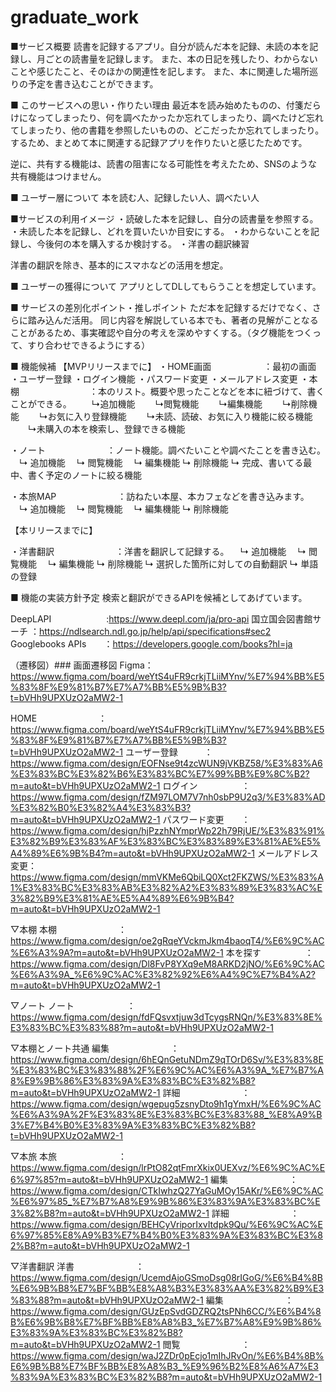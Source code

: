 # graduate_work
■サービス概要
読書を記録するアプリ。自分が読んだ本を記録、未読の本を記録し、月ごとの読書量を記録します。
また、本の日記を残したり、わからないことや感じたこと、そのほかの関連性を記します。
また、本に関連した場所巡りの予定を書き込むことができます。

■ このサービスへの思い・作りたい理由
最近本を読み始めたものの、付箋だらけになってしまったり、何を調べたかったか忘れてしまったり、調べたけど忘れてしまったり、他の書籍を参照したいものの、どこだったか忘れてしまったり。
するため、まとめて本に関連する記録アプリを作りたいと感じたためです。

逆に、共有する機能は、読書の阻害になる可能性を考えたため、SNSのような共有機能はつけません。


■ ユーザー層について
本を読む人、記録したい人、調べたい人

■サービスの利用イメージ
・読破した本を記録し、自分の読書量を参照する。
・未読した本を記録し、どれを買いたいか目安にする。
・わからないことを記録し、今後何の本を購入するか検討する。
・洋書の翻訳練習

洋書の翻訳を除き、基本的にスマホなどの活用を想定。

■ ユーザーの獲得について
アプリとしてDLしてもらうことを想定しています。

■ サービスの差別化ポイント・推しポイント
ただ本を記録するだけでなく、さらに踏み込んだ活用。
同じ内容を解説している本でも、著者の見解がことなることがあるため、事実確認や自分の考えを深めやすくする。（タグ機能をつくって、すり合わせできるようにする）

■ 機能候補
【MVPリリースまでに】
・HOME画面　　　　　　：最初の画面
・ユーザー登録
・ログイン機能
・パスワード変更
・メールアドレス変更
・本棚　　　　　　　　：本のリスト。概要や思ったことなどを本に紐づけて、書くことができる。
　　↳追加機能
　　↳閲覧機能
　　↳編集機能
　　↳削除機能
　　↳お気に入り登録機能
　　↳未読、読破、お気に入り機能に絞る機能
　　↳未購入の本を検索し、登録できる機能

・ノート　　　　　　　：ノート機能。調べたいことや調べたことを書き込む。
　↳ 追加機能
　↳ 閲覧機能
　↳ 編集機能
  ↳ 削除機能
  ↳ 完成、書いてる最中、書く予定のノートに絞る機能

・本旅MAP　　　　　　　：訪ねたい本屋、本カフェなどを書き込みます。
　↳ 追加機能
　↳ 閲覧機能
　↳ 編集機能
  ↳ 削除機能

【本リリースまでに】　

・洋書翻訳　　　　　　　：洋書を翻訳して記録する。
　↳ 追加機能
　↳ 閲覧機能
　↳ 編集機能
  ↳ 削除機能
  ↳ 選択した箇所に対しての自動翻訳
  ↳ 単語の登録　

■ 機能の実装方針予定
検索と翻訳ができるAPIを候補としてあげています。

DeepLAPI　　　　　　 :https://www.deepl.com/ja/pro-api
国立国会図書館サーチ ：https://ndlsearch.ndl.go.jp/help/api/specifications#sec2
Googlebooks APIs　　：https://developers.google.com/books?hl=ja

（遷移図）### 画面遷移図
Figma：
https://www.figma.com/board/weYtS4uFR9crkjTLiiMYnv/%E7%94%BB%E5%83%8F%E9%81%B7%E7%A7%BB%E5%9B%B3?t=bVHh9UPXUzO2aMW2-1

HOME　　　　　　　：https://www.figma.com/board/weYtS4uFR9crkjTLiiMYnv/%E7%94%BB%E5%83%8F%E9%81%B7%E7%A7%BB%E5%9B%B3?t=bVHh9UPXUzO2aMW2-1
ユーザー登録　　　：https://www.figma.com/design/EOFNse9t4zcWUN9jVKBZ58/%E3%83%A6%E3%83%BC%E3%82%B6%E3%83%BC%E7%99%BB%E9%8C%B2?m=auto&t=bVHh9UPXUzO2aMW2-1
ログイン　　　　　：https://www.figma.com/design/fZM97LOM7V7nh0sbP9U2q3/%E3%83%AD%E3%82%B0%E3%82%A4%E3%83%B3?m=auto&t=bVHh9UPXUzO2aMW2-1
パスワード変更　　：https://www.figma.com/design/hjPzzhNYmprWp22h79RjUE/%E3%83%91%E3%82%B9%E3%83%AF%E3%83%BC%E3%83%89%E3%81%AE%E5%A4%89%E6%9B%B4?m=auto&t=bVHh9UPXUzO2aMW2-1
メールアドレス変更：https://www.figma.com/design/mmVKMe6QbiLQ0Xct2FKZWS/%E3%83%A1%E3%83%BC%E3%83%AB%E3%82%A2%E3%83%89%E3%83%AC%E3%82%B9%E3%81%AE%E5%A4%89%E6%9B%B4?m=auto&t=bVHh9UPXUzO2aMW2-1

▽本棚
本棚　　　　　　　：https://www.figma.com/design/oe2gRqeYVckmJkm4baoqT4/%E6%9C%AC%E6%A3%9A?m=auto&t=bVHh9UPXUzO2aMW2-1
本を探す　　　　　：https://www.figma.com/design/Dl8FvP8YXq9eM8ARKD2jNO/%E6%9C%AC%E6%A3%9A_%E6%9C%AC%E3%82%92%E6%A4%9C%E7%B4%A2?m=auto&t=bVHh9UPXUzO2aMW2-1

▽ノート
ノート　　　　　　：https://www.figma.com/design/fdFQsvxtjuw3dTcygsRNQn/%E3%83%8E%E3%83%BC%E3%83%88?m=auto&t=bVHh9UPXUzO2aMW2-1

▽本棚とノート共通
編集　　　　　　　：https://www.figma.com/design/6hEQnGetuNDmZ9qTOrD6Sv/%E3%83%8E%E3%83%BC%E3%83%88%2F%E6%9C%AC%E6%A3%9A_%E7%B7%A8%E9%9B%86%E3%83%9A%E3%83%BC%E3%82%B8?m=auto&t=bVHh9UPXUzO2aMW2-1
詳細　　　　　　　：https://www.figma.com/design/wgepug5zsnyDto9h1gYmxH/%E6%9C%AC%E6%A3%9A%2F%E3%83%8E%E3%83%BC%E3%83%88_%E8%A9%B3%E7%B4%B0%E3%83%9A%E3%83%BC%E3%82%B8?t=bVHh9UPXUzO2aMW2-1

▽本旅
本旅　　　　　　　：https://www.figma.com/design/lrPtO82qtFmrXkix0UEXvz/%E6%9C%AC%E6%97%85?m=auto&t=bVHh9UPXUzO2aMW2-1
編集　　　　　　　：https://www.figma.com/design/CTkIwhzQ27YaGuMOy15AKr/%E6%9C%AC%E6%97%85_%E7%B7%A8%E9%9B%86%E3%83%9A%E3%83%BC%E3%82%B8?m=auto&t=bVHh9UPXUzO2aMW2-1
詳細　　　　　　　：https://www.figma.com/design/BEHCyVriporIxvItdpk9Qu/%E6%9C%AC%E6%97%85%E8%A9%B3%E7%B4%B0%E3%83%9A%E3%83%BC%E3%82%B8?m=auto&t=bVHh9UPXUzO2aMW2-1

▽洋書翻訳
洋書　　　　　　　：https://www.figma.com/design/UcemdAjoGSmoDsg08rIGoG/%E6%B4%8B%E6%9B%B8%E7%BF%BB%E8%A8%B3%E3%83%AA%E3%82%B9%E3%83%88?m=auto&t=bVHh9UPXUzO2aMW2-1
編集　　　　　　　：https://www.figma.com/design/GUzEpSvdGDZRQ2tsPNh6CC/%E6%B4%8B%E6%9B%B8%E7%BF%BB%E8%A8%B3_%E7%B7%A8%E9%9B%86%E3%83%9A%E3%83%BC%E3%82%B8?m=auto&t=bVHh9UPXUzO2aMW2-1
閲覧　　　　　　　：https://www.figma.com/design/waJ2ZDr0pEcjo1mIhJRvOn/%E6%B4%8B%E6%9B%B8%E7%BF%BB%E8%A8%B3_%E9%96%B2%E8%A6%A7%E3%83%9A%E3%83%BC%E3%82%B8?m=auto&t=bVHh9UPXUzO2aMW2-1
